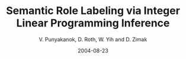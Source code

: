---
title: "Semantic Role Labeling via Integer Linear Programming Inference"
collection: publications
permalink: /publication/2004-08-23-0009
date: 2004-08-23
author: 'V. Punyakanok, D. Roth, W. Yih and D. Zimak'
venue: 'COLING-2004'
---